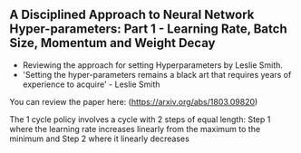 ## A Disciplined Approach to Neural Network Hyper-parameters: Part 1 - Learning Rate, Batch Size, Momentum and Weight Decay

- Reviewing the approach for setting Hyperparameters by Leslie Smith. 
- 'Setting the hyper-parameters remains a black art that requires years of experience to acquire' - Leslie Smith

You can review the paper here: (https://arxiv.org/abs/1803.09820)

The 1 cycle policy involves a cycle with 2 steps of equal length: Step 1 where the learning rate increases linearly from the maximum to the minimum and Step 2 where it linearly decreases

